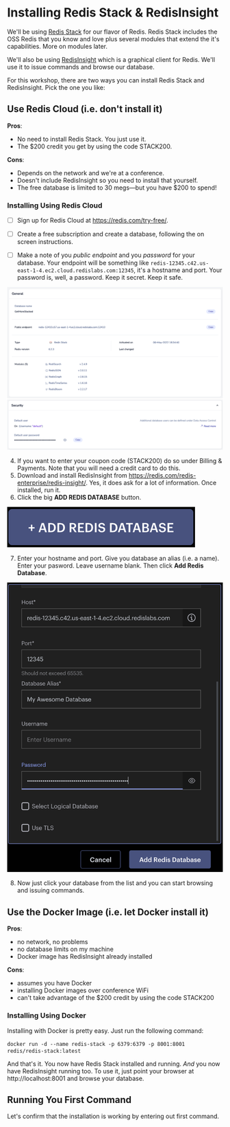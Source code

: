 # Installing Redis Stack & RedisInsight

We'll be using [Redis Stack](https://redis.io/docs/stack/) for our flavor of Redis. Redis Stack includes the OSS Redis that you know and love plus several modules that extend the it's capabilities. More on modules later.

We'll also be using [RedisInsight](https://redis.io/docs/stack/insight/) which is a graphical client for Redis. We'll use it to issue commands and browse our database.

For this workshop, there are two ways you can install Redis Stack and RedisInsight. Pick the one you like:

## Use Redis Cloud (i.e. don't install it) ##

**Pros**:
  - No need to install Redis Stack. You just use it.
  - The $200 credit you get by using the code STACK200.

**Cons**:
  - Depends on the network and we're at a conference.
  - Doesn't include RedisInsight so you need to install that yourself.
  - The free database is limited to 30 megs—but you have $200 to spend!

### Installing Using Redis Cloud ###

- [ ] Sign up for Redis Cloud at https://redis.com/try-free/.

- [ ] Create a free subscription and create a database, following the on screen instructions.

- [ ] Make a note of you _public endpoint_ and you _password_ for your database. Your endpoint will be something like `redis-12345.c42.us-east-1-4.ec2.cloud.redislabs.com:12345`, it's a hostname and port. Your password is, well, a password. Keep it secret. Keep it safe.

![](images/redis-cloud-general-settings.png)
![](images/redis-cloud-security-settings.png)


4. If you want to enter your coupon code (STACK200) do so under Billing & Payments. Note that you will need a credit card to do this.
5. Download and install RedisInsight from https://redis.com/redis-enterprise/redis-insight/. Yes, it does ask for a lot of information. Once installed, run it.
6. Click the big **ADD REDIS DATABASE** button.

![](images/add-redis-database-button.png)

7. Enter your hostname and port. Give you database an alias (i.e. a name). Enter your pasword. Leave username blank. Then click **Add Redis Database**.

![](images/add-redis-database-dialog.png)

8. Now just click your database from the list and you can start browsing and issuing commands.


## Use the Docker Image (i.e. let Docker install it) ##

**Pros**:
  - no network, no problems
  - no database limits on my machine
  - Docker image has RedisInsight already installed

**Cons**:
  - assumes you have Docker
  - installing Docker images over conference WiFi
  - can't take advantage of the $200 credit by using the code STACK200

### Installing Using Docker ###

Installing with Docker is pretty easy. Just run the following command:

```
docker run -d --name redis-stack -p 6379:6379 -p 8001:8001 redis/redis-stack:latest
```

And that's it. You now have Redis Stack installed and running. *And* you now have RedisInsight running too. To use it, just point your browser at http://localhost:8001 and browse your database.

## Running You First Command

Let's confirm that the installation is working by entering out first command.
